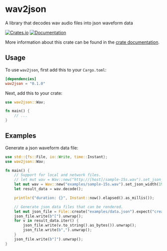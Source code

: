 # wav2json

A library that decodes wav audio files into json waveform data

[![Crates.io](https://img.shields.io/crates/v/wav2json.svg)](https://crates.io/crates/wav2json)
[![Documentation](https://docs.rs/wav2json/badge.svg)][dox]

More information about this crate can be found in the [crate
documentation][dox].

[dox]: https://docs.rs/wav2json

## Usage

To use `wav2json`, first add this to your `Cargo.toml`:

```toml
[dependencies]
wav2json = "0.1.0"
```

Next, add this to your crate:

```rust
use wav2json::Wav;

fn main() {
    // ...
}
```

## Examples

Generate a json waveform data file:

```rust
use std::{fs::File, io::Write, time::Instant};
use wav2json::Wav;

fn main() {
    // Support for local and network files.
    // let mut wav = Wav::new("http://[host]/sample-15s.wav").set_json_width(1920);
    let mut wav = Wav::new("examples/sample-15s.wav").set_json_width(1920);
    let result_data = wav.decode();

    println!("duration: {}", Instant::now().elapsed().as_millis());

    // Generate json data files that can be rendered.
    let mut json_file = File::create("examples/data.json").expect("create failed");
    json_file.write(b"[").unwrap();
    for v in result_data.iter() {
        json_file.write(v.to_string().as_bytes()).unwrap();
        json_file.write(b",").unwrap();
    }
    json_file.write(b"]").unwrap();
}
```